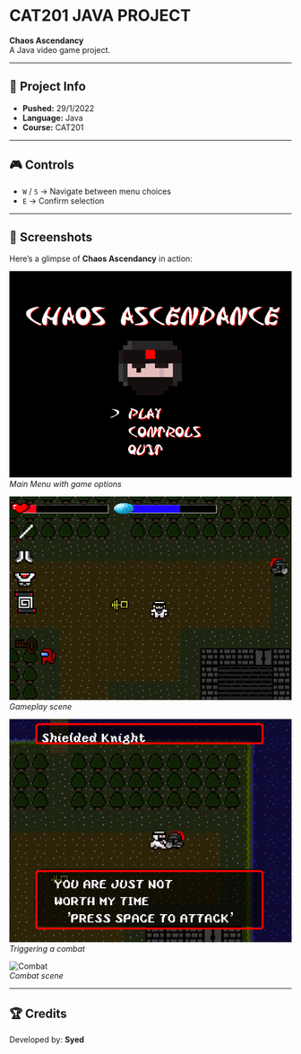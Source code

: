 # CAT201 JAVA PROJECT  

**Chaos Ascendancy**  
A Java video game project.  

---

## 📅 Project Info
- **Pushed:** 29/1/2022  
- **Language:** Java  
- **Course:** CAT201  

---

## 🎮 Controls  

- `W` / `S` → Navigate between menu choices  
- `E` → Confirm selection  

---

## 📸 Screenshots  

Here’s a glimpse of **Chaos Ascendancy** in action:  

![Main Menu](images/MainMenu.png)  
*Main Menu with game options*  

![Gameplay Scene](images/Gameplay.png)  
*Gameplay scene*  

![Combat Trigger](images/CombatTrigger.png)  
*Triggering a combat* 

![Combat](images/Combat.pngpng)  
*Combat scene*  

---

## 🏆 Credits  

Developed by: **Syed**  
